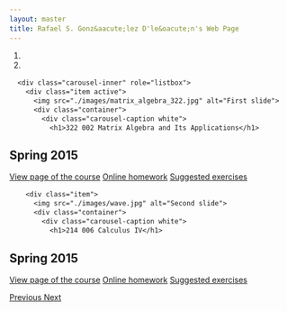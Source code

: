 ```yaml
---
layout: master
title: Rafael S. Gonz&aacute;lez D'le&oacute;n's Web Page
---
```

<div id="myCarousel" class="carousel slide" data-ride="carousel">
      <!-- Indicators -->
      <ol class="carousel-indicators">
        <li data-target="#myCarousel" data-slide-to="0" class="active"></li>
        <li data-target="#myCarousel" data-slide-to="1"></li>
      </ol>

      <div class="carousel-inner" role="listbox">
        <div class="item active">
          <img src="./images/matrix_algebra_322.jpg" alt="First slide">
          <div class="container">
            <div class="carousel-caption white">
              <h1>322 002 Matrix Algebra and Its Applications</h1>
  <h2>Spring 2015</h2>
  <p>
   <a class="btn btn-lg btn-primary showinfo" name="MA 322 002" href="/pages/courses/ma322002-201501.html" role="button">View page of the course</a>
   <a class="btn btn-lg btn-primary" name="MA 322 002" href="#" role="button">Online homework</a>   
   <a class="btn btn-lg btn-primary showinfo" name="MA 322 002" href="/pages/courses/suggestedproblemsma322002-201501.html" role="button">Suggested exercises</a>


  </p>
            </div>
          </div>
        </div>

        <div class="item">
          <img src="./images/wave.jpg" alt="Second slide">
          <div class="container">
            <div class="carousel-caption white">
              <h1>214 006 Calculus IV</h1>
  <h2>Spring 2015</h2>
  <p>
   <a class="btn btn-lg btn-primary showinfo" name="MA 214 006" href="/pages/courses/ma214006-201501.html" role="button">View page of the course</a>
   <a class="btn btn-lg btn-primary" name="MA 214 006" href="#" role="button">Online homework</a>   
   <a class="btn btn-lg btn-primary showinfo" name="MA 214 006" href="/pages/courses/suggestedproblemsma214006-201501.html" role="button">Suggested exercises</a>


  </p>
            </div>
          </div>
        </div>
      </div>
      <a class="left carousel-control" href="#myCarousel" role="button" data-slide="prev">
        <span class="glyphicon glyphicon-chevron-left" aria-hidden="true"></span>
        <span class="sr-only">Previous</span>
      </a>
      <a class="right carousel-control" href="#myCarousel" role="button" data-slide="next">
        <span class="glyphicon glyphicon-chevron-right" aria-hidden="true"></span>
        <span class="sr-only">Next</span>
      </a>
 </div>
